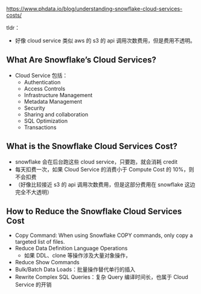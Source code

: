 https://www.phdata.io/blog/understanding-snowflake-cloud-services-costs/

tldr：
- 好像 cloud service 类似 aws 的 s3 的 api 调用次数费用，但是费用不透明。

## What Are Snowflake’s Cloud Services?
- Cloud Service 包括：
	- Authentication
	- Access Controls
	- Infrastructure Management
	- Metadata Management
	- Security
	- Sharing and collaboration
	- SQL Optimization
	- Transactions

## What is the Snowflake Cloud Services Cost?
- snowflake 会在后台跑这些 cloud service，只要跑，就会消耗 credit
- 每天扣费一次，如果 Cloud Service 的消费小于 Compute Cost 的 10%，则不会扣费
- （好像比较接近 s3 的 api 调用次数费用，但是这部分费用在 snowflake 这边完全不大透明）

## How to Reduce the Snowflake Cloud Services Cost
- Copy Command: When using Snowflake COPY commands, only copy a targeted list of files.
- Reduce Data Definition Language Operations
	- 如果 DDL、clone 等操作涉及大量对象操作，
- Reduce Show Commands
- Bulk/Batch Data Loads：批量操作替代单行的插入
- Rewrite Complex SQL Queries：复杂 Query 编译时间长，也属于 Cloud Service 的开销

